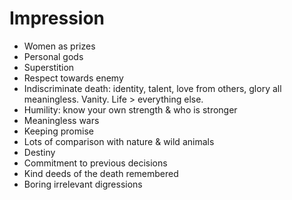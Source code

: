# Impression
- Women as prizes
- Personal gods
- Superstition
- Respect towards enemy
- Indiscriminate death: identity, talent, love from others, glory all meaningless. Vanity. Life > everything else.
- Humility: know your own strength & who is stronger
- Meaningless wars
- Keeping promise
- Lots of comparison with nature & wild animals
- Destiny
- Commitment to previous decisions
- Kind deeds of the death remembered
- Boring irrelevant digressions